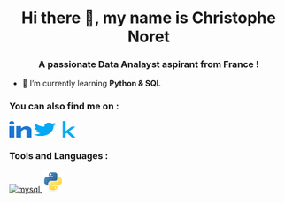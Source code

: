 <h1 align="center">Hi there 👋, my name is Christophe Noret</h1>
<h3 align="center">A passionate Data Analayst aspirant from France !</h3>


- 🌱 I’m currently learning **Python & SQL**

<h3 align="left">You can also find me on :</h3>
<p align="left">
<a href="https://www.linkedin.com/in/cnoret)" target="blank"><img align="center" src="https://github.com/cnoret/Portfolio/blob/main/images/linked-in-alt.svg" alt="sachin7409" height="30" width="40" /></a>
<a href="https://twitter.com/noret_c" target="blank"><img align="center" src="https://github.com/cnoret/Portfolio/blob/main/images/twitter.svg" alt="iamsachin7409" height="30" width="40" /></a>
<a href="https://www.kaggle.com/christophenoret" target="blank"><img align="center" src="https://github.com/cnoret/Portfolio/blob/main/images/kaggle.svg" alt="sstarlord" height="30" width="40" /></a>
</p>

<h3 align="left">Tools and Languages :</h3>
<p align="left"></a> <a href="https://www.mysql.com/" target="_blank"> <img src="https://github.com/cnoret/cnoret/blob/main/images/SQL.png" alt="mysql" width="40" height="40"/> </a></a> <a href="https://www.python.org" target="_blank"> <img src="https://github.com/cnoret/Portfolio/blob/main/images/python-original.svg" alt="python" width="40" height="40"/></a></p>
